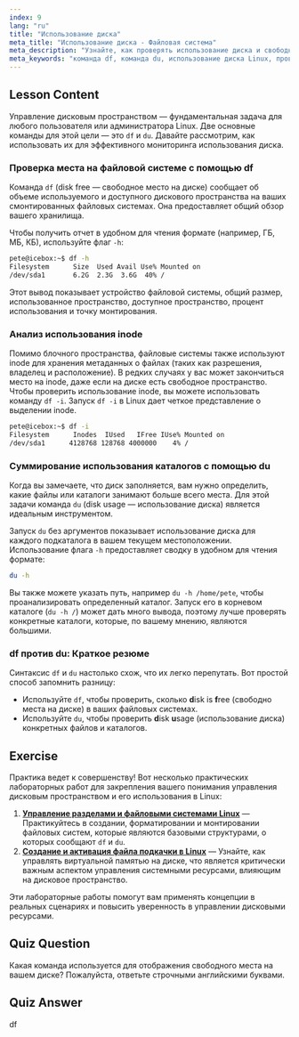 ```yaml
---
index: 9
lang: "ru"
title: "Использование диска"
meta_title: "Использование диска - Файловая система"
meta_description: "Узнайте, как проверять использование диска и свободное место в Linux с помощью команд df и du. Это руководство охватывает анализ дискового пространства, включая использование inode с df -i linux, и поиск файлов, занимающих место."
meta_keywords: "команда df, команда du, использование диска Linux, проверка свободного места, df -i linux, управление диском, учебник Linux, загрузка диска, использование файловой системы"
---
```


## Lesson Content

Управление дисковым пространством — фундаментальная задача для любого пользователя или администратора Linux. Две основные команды для этой цели — это `df` и `du`. Давайте рассмотрим, как использовать их для эффективного мониторинга использования диска.

### Проверка места на файловой системе с помощью df

Команда `df` (disk free — свободное место на диске) сообщает об объеме используемого и доступного дискового пространства на ваших смонтированных файловых системах. Она предоставляет общий обзор вашего хранилища.

Чтобы получить отчет в удобном для чтения формате (например, ГБ, МБ, КБ), используйте флаг `-h`:

```bash
pete@icebox:~$ df -h
Filesystem      Size  Used Avail Use% Mounted on
/dev/sda1       6.2G  2.3G  3.6G  40% /
```

Этот вывод показывает устройство файловой системы, общий размер, использованное пространство, доступное пространство, процент использования и точку монтирования.

### Анализ использования inode

Помимо блочного пространства, файловые системы также используют inode для хранения метаданных о файлах (таких как разрешения, владелец и расположение). В редких случаях у вас может закончиться место на inode, даже если на диске есть свободное пространство. Чтобы проверить использование inode, вы можете использовать команду `df -i`. Запуск `df -i` в Linux дает четкое представление о выделении inode.

```bash
pete@icebox:~$ df -i
Filesystem      Inodes  IUsed   IFree IUse% Mounted on
/dev/sda1      4128768 128768 4000000    4% /
```

### Суммирование использования каталогов с помощью du

Когда вы замечаете, что диск заполняется, вам нужно определить, какие файлы или каталоги занимают больше всего места. Для этой задачи команда `du` (disk usage — использование диска) является идеальным инструментом.

Запуск `du` без аргументов показывает использование диска для каждого подкаталога в вашем текущем местоположении. Использование флага `-h` предоставляет сводку в удобном для чтения формате:

```bash
du -h
```

Вы также можете указать путь, например `du -h /home/pete`, чтобы проанализировать определенный каталог. Запуск его в корневом каталоге (`du -h /`) может дать много вывода, поэтому лучше проверять конкретные каталоги, которые, по вашему мнению, являются большими.

### df против du: Краткое резюме

Синтаксис `df` и `du` настолько схож, что их легко перепутать. Вот простой способ запомнить разницу:

- Используйте `df`, чтобы проверить, сколько **d**isk is **f**ree (свободно места на диске) в ваших файловых системах.
- Используйте `du`, чтобы проверить **d**isk **u**sage (использование диска) конкретных файлов и каталогов.

## Exercise

Практика ведет к совершенству! Вот несколько практических лабораторных работ для закрепления вашего понимания управления дисковым пространством и его использования в Linux:

1. **[Управление разделами и файловыми системами Linux](https://labex.io/ru/labs/comptia-manage-linux-partitions-and-filesystems-590845)** — Практикуйтесь в создании, форматировании и монтировании файловых систем, которые являются базовыми структурами, о которых сообщают `df` и `du`.
2. **[Создание и активация файла подкачки в Linux](https://labex.io/ru/labs/comptia-create-and-activate-a-swap-file-in-linux-590858)** — Узнайте, как управлять виртуальной памятью на диске, что является критически важным аспектом управления системными ресурсами, влияющим на дисковое пространство.

Эти лабораторные работы помогут вам применять концепции в реальных сценариях и повысить уверенность в управлении дисковыми ресурсами.

## Quiz Question

Какая команда используется для отображения свободного места на вашем диске? Пожалуйста, ответьте строчными английскими буквами.

## Quiz Answer

df
